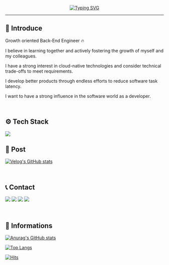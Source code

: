 <div align="center">
  
  [![Typing SVG](https://readme-typing-svg.demolab.com?font=Shrikhand&size=40&duration=3000&pause=1000&color=CFCFCFC3&center=true&vCenter=true&random=false&width=500&height=70&lines=Hello%2C+I'm+Kyungdam!%F0%9F%91%8B)]()

<hr>

</div>

## 📰 Introduce
Growth oriented Back-End  Engineer 🔥

I believe in learning together and actively fostering the growth of myself and my colleagues.

I have a strong interest in cloud-native technologies and consider technical trade-offs to meet requirements.

I develop better products through endless efforts to reduce software task latency.

I want to have a strong influence in the software world as a developer.

</br>

## ⚙ Tech Stack
<img src="https://skillicons.dev/icons?i=java,spring,mysql&perline=3"/>

</br>

## 📩 Post

[![Velog's GitHub stats](https://velog-readme-stats.vercel.app/api?name=kdmin0706)](https://velog.io/@kdmin0706)


</br>

## 📞 Contact
<a href="https://velog.io/@kdmin0706"><img src="https://img.shields.io/badge/Velog-20C997?style=for-the-badge&logo=Velog&logoColor=white"/></a>
<a href="https://miiro-under.tistory.com"><img src="https://img.shields.io/badge/Tistory-00AAFF?style=for-the-badge&logo=Tistory&logoColor=white"/></a> 
<a href="mailto:rudeka0706@naver.com"><img src="https://img.shields.io/badge/Naver-gr?style=for-the-badge&logo=Naver&logoColor=white"/></a>
<a href="mailto:gxxk76@gmail.com"><img src="https://img.shields.io/badge/Gmail-EA4335?style=for-the-badge&logo=Gmail&logoColor=white"/></a>

<!--
<a href="https://github.com/kdmin0706/kdmin0706/files/14629937/-240318.pdf"><img src="https://img.shields.io/badge/PortFolio-green?style=for-the-badge&logo=Notion&logoColor=white"/></a>
-->
</br>

## 📝 Informations
<!--GitHub Readme Stats에는 여러 내장 테마(예: dark, radical, merko, gruvbox, tokyonight, onedark, cobalt, synthwave, highcontrast, dracula, black-ice) 가 함께 제공됩니다. -->
[![Anurag's GitHub stats](https://github-readme-stats.vercel.app/api?username=kdmin0706&rank_icon=github&show_icons=true&theme=dracula)](https://github.com/anuraghazra/github-readme-stats)

[![Top Langs](https://github-readme-stats.vercel.app/api/top-langs/?username=kdmin0706&layout=compact&theme=dracula)](https://github.com/anuraghazra/github-readme-stats)

[![Hits](https://hits.seeyoufarm.com/api/count/incr/badge.svg?url=https%3A%2F%2Fgithub.com%2Fkdmin0706%2Fhit-counter&count_bg=%23B885E1&title_bg=%23555555&icon=github.svg&icon_color=%23E7E7E7&title=Github&edge_flat=false)](https://hits.seeyoufarm.com)

<!--
[![Streak stats](http://github-readme-streak-stats.herokuapp.com?user=kdmin0706&hide_border=true&theme=black-ice)](https://git.io/streak-stats)
-->
